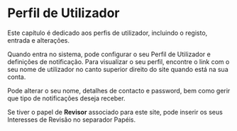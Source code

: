 # Perfil de Utilizador

Este capítulo é dedicado aos perfis de utilizador, incluindo o registo, entrada e alterações.

Quando entra no sistema, pode configurar o seu Perfil de Utilizador e definições de notificação. Para visualizar o seu perfil, encontre o link com o seu nome de utilizador no canto superior direito do site quando está na sua conta.

Pode alterar o seu nome, detalhes de contacto e password, bem como gerir que tipo de notificações deseja receber.

Se tiver o papel de **Revisor** associado para este site, pode inserir os seus Interesses de Revisão no separador Papéis.